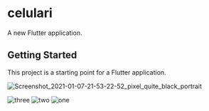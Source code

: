 # celulari

A new Flutter application.

## Getting Started

This project is a starting point for a Flutter application.


![Screenshot_2021-01-07-21-53-22-52_pixel_quite_black_portrait](https://user-images.githubusercontent.com/83106725/116852952-abfdf900-ac0e-11eb-90da-40134a2f1f82.png)

![three](https://user-images.githubusercontent.com/83106725/116852791-680af400-ac0e-11eb-873f-78bea4473423.png)
![two](https://user-images.githubusercontent.com/83106725/116852780-64776d00-ac0e-11eb-8e21-e1584714048f.png)
![one](https://user-images.githubusercontent.com/83106725/116852786-66d9c700-ac0e-11eb-951d-1f7a2429ac31.png)

